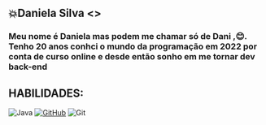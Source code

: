 ## 💥Daniela Silva <>
### Meu nome é Daniela mas podem me chamar só de Dani ,😊. Tenho 20 anos conhci o mundo da programação em 2022 por conta de curso online e desde então sonho em me tornar dev back-end
## HABILIDADES:
![Java](https://img.shields.io/badge/java-%23ED8B00.svg?style=for-the-badge&logo=openjdk&logoColor=white)  [![GitHub](https://img.shields.io/badge/GitHub-100000?style=for-the-badge&logo=github&logoColor=white)](https://github.com/danicretense) ![Git](https://img.shields.io/badge/GIT-E44C30?style=for-the-badge&logo=git&logoColor=white)
